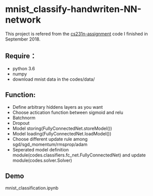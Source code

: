 # mnist_classify-handwriten-NN-network

This project is refered from the [cs231n-assignment](https://github.com/czy97/cs231n) code I finished in September 2018.

## Require：
- python 3.6  
- numpy  
- download mnist data in the codes/data/

## Function:
- Define arbitrary hiddens layers as you want  
- Choose actication function between sigmoid and relu  
- Batchnorm  
- Dropout  
- Model storing(FullyConnectedNet.storeModel())  
- Model loading(FullyConnectedNet.loadModel())  
- Choose different update rule among sgd/sgd_momentum/rmsprop/adam  
- Seperated model definition module(codes.classifiers.fc_net.FullyConnectedNet) and update module(codes.solver.Solver)

## Demo
mnist_classification.ipynb
